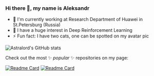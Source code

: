 
### Hi there 👋, my name is Aleksandr 

- 🔭 I'm currently working at Research Department of Huawei in St.Petersburg (Russia)
- 🤖 I have a huge interest in Deep Reinforcement Learning
- ⚡ Fun fact: I have two cats, one can be spotted on my avatar pic

![Astralord's GitHub stats](https://github-readme-stats.vercel.app/api?username=astralord&show_icons=true&theme=calm)

Check out the most ✨ _popular_ ✨ repositories on my page:

[![Readme Card](https://github-readme-stats.vercel.app/api/pin/?username=astralord&repo=RandLib&theme=calm)](https://github.com/astralord/RandLib)
[![Readme Card](https://github-readme-stats.vercel.app/api/pin/?username=astralord&repo=Statistics-lectures&theme=calm)](https://github.com/astralord/Statistics-lectures)

<!--

**astralord/astralord** is a ✨ _special_ ✨ repository because its `README.md` (this file) appears on your GitHub profile.

Here are some ideas to get you started:
- 🔭 I’m currently working on ...
- 🌱 I’m currently learning ...
- 👯 I’m looking to collaborate on ...
- 🤔 I’m looking for help with ...
- 💬 Ask me about ...
- 📫 How to reach me: ...
- 😄 Pronouns: ...
- ⚡ Fun fact: ...
-->
